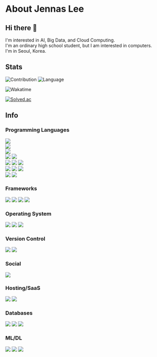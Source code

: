 # About Jennas Lee

## Hi there 👋
I'm interested in AI, Big Data, and Cloud Computing.  
I'm an ordinary high school student, but I am interested in computers.  
I'm in Seoul, Korea.

## Stats

![Contribution](https://github-readme-stats.vercel.app/api?username=Jennas-Lee&cache_seconds=1800&count_private=true&show_icons=true&theme=algolia&include_all_commits=true&count_private=true)
![Language](https://github-readme-stats.vercel.app/api/top-langs/?username=Jennas-Lee&cache_seconds=1800&theme=algolia&layout=compact)

![Wakatime](https://github-readme-stats.vercel.app/api/wakatime?username=JennasLee&layout=compact&theme=algolia)

[![Solved.ac](http://mazassumnida.wtf/api/v2/generate_badge?boj=bi0416&)](https://solved.ac/profile/bi0416)

## Info
### Programming Languages
<span><img src="https://img.shields.io/badge/Python-3776AB?logo=Python&logoColor=white"></span>
<br>
<span><img src="https://img.shields.io/badge/R-276DC3?logo=R&logoColor=white"></span>
<br>
<span><img src="https://img.shields.io/badge/Node.js-339933?logo=Node.js&logoColor=white"></span>
<br>
<span><img src="https://img.shields.io/badge/Java-007396?logo=Java&logoColor=white"></span>
<span><img src="https://img.shields.io/badge/Kotlin-0095D5?logo=Kotlin&logoColor=white"></span>
<br>
<span><img src="https://img.shields.io/badge/C-00599C?logo=C&logoColor=white"></span>
<span><img src="https://img.shields.io/badge/C++-00599C?logo=C%2B%2B&logoColor=white"></span>
<span><img src="https://img.shields.io/badge/PHP-777BB4?logo=PHP&logoColor=white"></span>
<br>
<span><img src="https://img.shields.io/badge/HTML5-E34F26?logo=HTML5&logoColor=white"></span>
<span><img src="https://img.shields.io/badge/CSS3-1572B6?logo=CSS3&logoColor=white"></span>
<span><img src="https://img.shields.io/badge/Javascript-F7DF1E?logo=JavaScript&logoColor=white"></span>
<br>
<span><img src="https://img.shields.io/badge/Markdown-000000?logo=Markdown&logoColor=white"></span>
<span><img src="https://img.shields.io/badge/LaTex-008080?logo=Latex&logoColor=white"></span>

### Frameworks
<span><img src="https://img.shields.io/badge/React-61DAFB?logo=React&logoColor=white"></span>
<span><img src="https://img.shields.io/badge/Bootstrap-7952B3?logo=Bootstrap&logoColor=white"></span>
<span><img src="https://img.shields.io/badge/jQuery-0769AD?logo=jQuery&logoColor=white"></span>
<span><img src="https://img.shields.io/badge/Django-092E20?logo=Django&logoColor=white"></span>

### Operating System
<span><img src="https://img.shields.io/badge/Windows-0078D6?logo=Windows&logoColor=white"></span>
<span><img src="https://img.shields.io/badge/Ubuntu-E95420?logo=Windows&logoColor=white"></span>
<span><img src="https://img.shields.io/badge/CentOS-262577?logo=CentOS&logoColor=white"></span>

### Version Control
<span><img src="https://img.shields.io/badge/Git-F05032?logo=Git&logoColor=white"></span>
<span><img src="https://img.shields.io/badge/GitHub-181717?logo=GitHub&logoColor=white"></span>

### Social
<span><img src="https://img.shields.io/badge/jennas.lee-E4405F?logo=Instagram&logoColor=white"></span>

### Hosting/SaaS
<span><img src="https://img.shields.io/badge/Amazon%20AWS-232F3E?logo=Amazon-AWS&logoColor=white"></span>
<span><img src="https://img.shields.io/badge/Google%20Cloud-4285F4?logo=Google-Cloud&logoColor=white"></span>

### Databases
<span><img src="https://img.shields.io/badge/MySQL-4479A1?logo=MySQL&logoColor=white"></span>
<span><img src="https://img.shields.io/badge/PostgreSQL-336791?logo=PostgreSQL&logoColor=white"></span>
<span><img src="https://img.shields.io/badge/MongoDB-47A248?logo=MongoDB&logoColor=white"></span>

### ML/DL
<span><img src="https://img.shields.io/badge/scikitlearn-F7931E?logo=scikit-learn&logoColor=white"></span>
<span><img src="https://img.shields.io/badge/Pandas-150458?logo=Pandas&logoColor=white"></span>
<span><img src="https://img.shields.io/badge/NumPy-013243?logo=NumPy&logoColor=white"></span>

<!--
**Jennas-Lee/Jennas-Lee** is a ✨ _special_ ✨ repository because its `README.md` (this file) appears on your GitHub profile.

Here are some ideas to get you started:

- 🔭 I’m currently working on ...
- 🌱 I’m currently learning ...
- 👯 I’m looking to collaborate on ...
- 🤔 I’m looking for help with ...
- 💬 Ask me about ...
- 📫 How to reach me: ...
- 😄 Pronouns: ...
- ⚡ Fun fact: ...
-->
